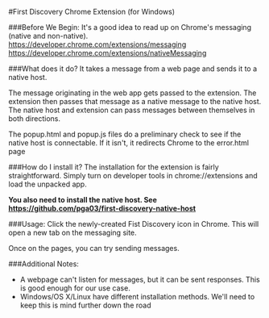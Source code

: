#First Discovery Chrome Extension (for Windows)

###Before We Begin:
It's a good idea to read up on Chrome's messaging (native and non-native).
https://developer.chrome.com/extensions/messaging
https://developer.chrome.com/extensions/nativeMessaging

###What does it do?
It takes a message from a web page and sends it to a native host.

The message originating in the web app gets passed to the extension. The
extension then passes that message as a native message to the native host. The
native host and extension can pass messages between themselves in both
directions.

The popup.html and popup.js files do a preliminary check to see if the native
host is connectable. If it isn't, it redirects Chrome to the error.html page

###How do I install it?
The installation for the extension is fairly straightforward. Simply turn on
developer tools in chrome://extensions and load the unpacked app.

**You also need to install the native host. See https://github.com/pga03/first-discovery-native-host**

###Usage:
Click the newly-created Fist Discovery icon in Chrome. This will open a new tab
on the messaging site.

Once on the pages, you can try sending messages.

###Additional Notes:
* A webpage can't listen for messages, but it can be sent responses. This is good enough for our use case.
* Windows/OS X/Linux have different installation methods. We'll need to keep
this is mind further down the road

